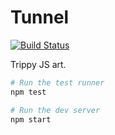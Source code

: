 Tunnel
======

[![Build Status](https://travis-ci.org/lpil/tunnel.svg?branch=master)](https://travis-ci.org/lpil/tunnel)

Trippy JS art.

```sh
# Run the test runner
npm test

# Run the dev server
npm start
```
